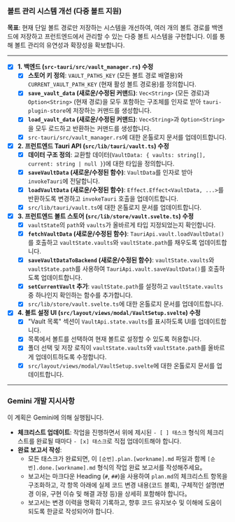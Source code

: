 ### 볼트 관리 시스템 개선 (다중 볼트 지원)

**목표**: 현재 단일 볼트 경로만 저장하는 시스템을 개선하여, 여러 개의 볼트 경로를 백엔드에 저장하고 프런트엔드에서 관리할 수 있는 다중 볼트 시스템을 구현합니다. 이를 통해 볼트 관리의 유연성과 확장성을 확보합니다.

---

- [x] **1. 백엔드 (`src-tauri/src/vault_manager.rs`) 수정**
    - [x] **스토어 키 정의**: `VAULT_PATHS_KEY` (모든 볼트 경로 배열용)와 `CURRENT_VAULT_PATH_KEY` (현재 활성 볼트 경로용)를 정의합니다.
    - [x] **`save_vault_data` (새로운/수정된 커맨드)**: `Vec<String>` (모든 경로)과 `Option<String>` (현재 경로)을 모두 포함하는 구조체를 인자로 받아 `tauri-plugin-store`에 저장하는 커맨드를 생성합니다.
    - [x] **`load_vault_data` (새로운/수정된 커맨드)**: `Vec<String>`과 `Option<String>`을 모두 로드하고 반환하는 커맨드를 생성합니다. 
    - [x] `src-tauri/src/vault_manager.rs`에 대한 온톨로지 문서를 업데이트합니다.

- [x] **2. 프런트엔드 Tauri API (`src/lib/tauri/vault.ts`) 수정**
    - [x] **데이터 구조 정의**: 교환할 데이터(`VaultData: { vaults: string[], current: string | null }`)에 대한 타입을 정의합니다.
    - [x] **`saveVaultData` (새로운/수정된 함수)**: `VaultData`를 인자로 받아 `invokeTauri`에 전달합니다.
    - [x] **`loadVaultData` (새로운/수정된 함수)**: `Effect.Effect<VaultData, ...>`를 반환하도록 변경하고 `invokeTauri` 호출을 업데이트합니다.
    - [x] `src/lib/tauri/vault.ts`에 대한 온톨로지 문서를 업데이트합니다.

- [x] **3. 프런트엔드 볼트 스토어 (`src/lib/store/vault.svelte.ts`) 수정**
    - [x] `vaultState`의 `path`와 `vaults`가 올바르게 타입 지정되었는지 확인합니다.
    - [x] **`fetchVaultData` (새로운/수정된 함수)**: `TauriApi.vault.loadVaultData()`를 호출하고 `vaultState.vaults`와 `vaultState.path`를 채우도록 업데이트합니다.
    - [x] **`saveVaultDataToBackend` (새로운/수정된 함수)**: `vaultState.vaults`와 `vaultState.path`를 사용하여 `TauriApi.vault.saveVaultData()`를 호출하도록 업데이트합니다.
    - [x] **`setCurrentVault` 추가**: `vaultState.path`를 설정하고 `vaultState.vaults` 중 하나인지 확인하는 함수를 추가합니다.
    - [x] `src/lib/store/vault.svelte.ts`에 대한 온톨로지 문서를 업데이트합니다.

- [x] **4. 볼트 설정 UI (`src/layout/views/modal/VaultSetup.svelte`) 수정**
    - [x] "Vault 목록" 섹션이 `VaultApi.state.vaults`를 표시하도록 UI를 업데이트합니다.
    - [x] 목록에서 볼트를 선택하여 현재 볼트로 설정할 수 있도록 허용합니다.
    - [x] 폴더 선택 및 저장 로직이 `vaultState.vaults`와 `vaultState.path`를 올바르게 업데이트하도록 수정합니다.
    - [x] `src/layout/views/modal/VaultSetup.svelte`에 대한 온톨로지 문서를 업데이트합니다.

---

### **Gemini 개발 지시사항**

이 계획은 Gemini에 의해 실행됩니다.

- **체크리스트 업데이트**: 작업을 진행하면서 위에 제시된 `- [ ] 태스크` 형식의 체크리스트를 완료될 때마다 `- [x] 태스크`로 직접 업데이트해야 합니다.
- **완료 보고서 작성**: 
  - 모든 태스크가 완료되면, 이 `[순번].plan.[workname].md` 파일과 함께 `[순번].done.[workname].md` 형식의 작업 완료 보고서를 작성해주세요。
  - 보고서는 마크다운 Heading (`#`, `##`)을 사용하여 `plan.md`의 체크리스트 항목을 구조화하고, 각 항목 아래에 실제 코드 변경 내용(코드 블록), 구체적인 설명(변경 이유, 구현 이슈 및 해결 과정 등)을 상세히 포함해야 합니다。
  - 보고서는 변경 이력을 명확히 기록하고, 향후 코드 유지보수 및 이해에 도움이 되도록 한글로 작성되어야 합니다.